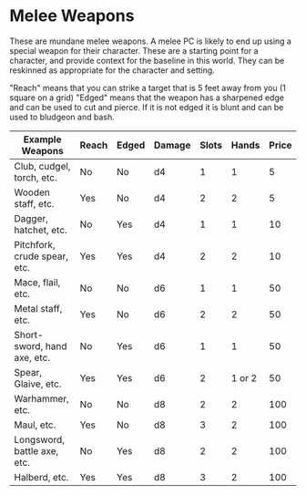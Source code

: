 # Melee Weapons

These are mundane melee weapons. A melee PC is likely to end up using a special weapon for their character. These are a starting point for a character, and provide context for the baseline in this world. They can be reskinned as appropriate for the character and setting.

"Reach" means that you can strike a target that is 5 feet away from you (1 square on a grid)
"Edged" means that the weapon has a sharpened edge and can be used to cut and pierce. If it is not edged it is blunt and can be used to bludgeon and bash.

| Example Weapons              | Reach | Edged | Damage | Slots | Hands  | Price |
| ---------------------------- | ----- | ----- | ------ | ----- | ------ | ----- |
| Club, cudgel, torch, etc.    | No    | No    | d4     | 1     | 1      | 5     |
| Wooden staff, etc.           | Yes   | No    | d4     | 2     | 2      | 5     |
| Dagger, hatchet, etc.        | No    | Yes   | d4     | 1     | 1      | 10    |
| Pitchfork, crude spear, etc. | Yes   | Yes   | d4     | 2     | 2      | 10    |
| Mace, flail, etc.            | No    | No    | d6     | 1     | 1      | 50    |
| Metal staff, etc.            | Yes   | No    | d6     | 2     | 2      | 50    |
| Short-sword, hand axe, etc.  | No    | Yes   | d6     | 1     | 1      | 50    |
| Spear, Glaive, etc.          | Yes   | Yes   | d6     | 2     | 1 or 2 | 50    |
| Warhammer, etc.              | No    | No    | d8     | 2     | 2      | 100   |
| Maul, etc.                   | Yes   | No    | d8     | 3     | 2      | 100   |
| Longsword, battle axe, etc.  | No    | Yes   | d8     | 2     | 2      | 100   |
| Halberd, etc.                | Yes   | Yes   | d8     | 3     | 2      | 100   |

